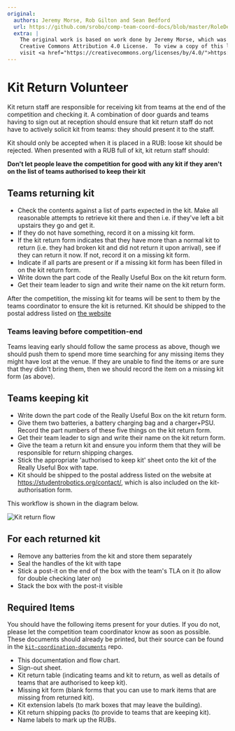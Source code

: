 ```yaml
---
original:
  authors: Jeremy Morse, Rob Gilton and Sean Bedford
  url: https://github.com/srobo/comp-team-coord-docs/blob/master/RoleDescriptions/kit-return.md
  extra: |
    The original work is based on work done by Jeremy Morse, which was under the
    Creative Commons Attribution 4.0 License.  To view a copy of this license,
    visit <a href="https://creativecommons.org/licenses/by/4.0/">https://creativecommons.org/licenses/by/4.0/</a>.
---
```

# Kit Return Volunteer

Kit return staff are responsible for receiving kit from teams at the end of the
competition and checking it. A combination of door guards and teams having to
sign out at reception should ensure that kit return staff do not have to
actively solicit kit from teams: they should present it to the staff.

Kit should only be accepted when it is placed in a RUB: loose kit should be
rejected. When presented with a RUB full of kit, kit return staff should:

**Don't let people leave the competition for good with any kit if they aren't on the list of teams authorised to keep their kit**


## Teams returning kit

* Check the contents against a list of parts expected in the kit.
  Make all reasonable attempts to retrieve kit there and then i.e. if they've left a bit upstairs they go and get it.
* If they do not have something, record it on a missing kit form.
* If the kit return form indicates that they have more than a normal kit to return (i.e. they had broken kit and did not return it upon arrival), see if they can return it now. If not, record it on a missing kit form.
* Indicate if all parts are present or if a missing kit form has been filled in on the kit return form.
* Write down the part code of the Really Useful Box on the kit return form.
* Get their team leader to sign and write their name on the kit return form.

After the competition, the missing kit for teams will be sent to them by the teams coordinator to ensure the kit is returned. Kit should be shipped to the postal address listed on [the website](https://studentrobotics.org/contact/)

### Teams leaving before competition-end

Teams leaving early should follow the same process as above, though we should push them to spend more time searching for any missing items they might have lost at the venue. If they are unable to find the items or are sure that they didn't bring them, then we should record the item on a missing kit form (as above).

## Teams keeping kit

* Write down the part code of the Really Useful Box on the kit return form.
* Give them two batteries, a battery charging bag and a charger+PSU. Record the part numbers of these five things on the kit return form.
* Get their team leader to sign and write their name on the kit return form.
* Give the team a return kit and ensure you inform them that they will be responsible for return shipping charges.
* Stick the appropriate 'authorised to keep kit' sheet onto the kit of the Really Useful Box with tape.
* Kit should be shipped to the postal address listed on the website at https://studentrobotics.org/contact/, which is also included on the kit-authorisation form.

This workflow is shown in the diagram below.

![Kit return flow](../diagrams/kit-return-desk-flow.svg)

## For each returned kit

* Remove any batteries from the kit and store them separately
* Seal the handles of the kit with tape
* Stick a post-it on the end of the box with the team's TLA on it (to allow for double checking later on)
* Stack the box with the post-it visible


## Required Items

You should have the following items present for your duties. If you do not, please let the competition team coordinator know as soon as possible. These documents should already be printed, but their source can be found in the [`kit-coordination-documents`](https://github.com/srobo/kit-coordination-documents) repo.

* This documentation and flow chart.
* Sign-out sheet.
* Kit return table (indicating teams and kit to return, as well as details of teams that are authorised to keep kit).
* Missing kit form (blank forms that you can use to mark items that are missing from returned kit).
* Kit extension labels (to mark boxes that may leave the building).
* Kit return shipping packs (to provide to teams that are keeping kit).
* Name labels to mark up the RUBs.
